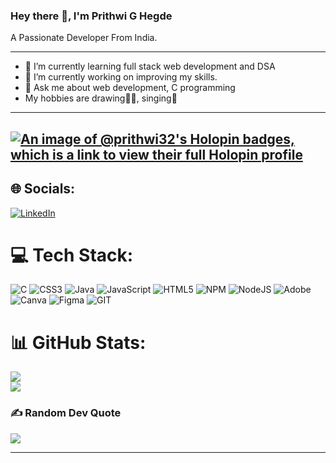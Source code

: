    ### Hey there 👋, I'm Prithwi G Hegde

   A Passionate Developer From India.

 ---
 
- 🌱 I’m currently learning full stack web development and DSA
- 🔭 I’m currently working on improving my skills.
- 💬 Ask me about web development, C programming
- My hobbies are drawing👩‍🎨, singing🎤 

 ---

[![An image of @prithwi32's Holopin badges, which is a link to view their full Holopin profile](https://holopin.me/prithwi32)](https://holopin.io/@prithwi32)
 ---
 
## 🌐 Socials:
[![LinkedIn](https://img.shields.io/badge/LinkedIn-%230077B5.svg?logo=linkedin&logoColor=white)](https://linkedin.com/in/https://www.linkedin.com/in/prithwi-hegde) 

# 💻 Tech Stack:
![C](https://img.shields.io/badge/c-%2300599C.svg?style=for-the-badge&logo=c&logoColor=white) ![CSS3](https://img.shields.io/badge/css3-%231572B6.svg?style=for-the-badge&logo=css3&logoColor=white) ![Java](https://img.shields.io/badge/java-%23ED8B00.svg?style=for-the-badge&logo=openjdk&logoColor=white) ![JavaScript](https://img.shields.io/badge/javascript-%23323330.svg?style=for-the-badge&logo=javascript&logoColor=%23F7DF1E) ![HTML5](https://img.shields.io/badge/html5-%23E34F26.svg?style=for-the-badge&logo=html5&logoColor=white) ![NPM](https://img.shields.io/badge/NPM-%23CB3837.svg?style=for-the-badge&logo=npm&logoColor=white) ![NodeJS](https://img.shields.io/badge/node.js-6DA55F?style=for-the-badge&logo=node.js&logoColor=white) ![Adobe](https://img.shields.io/badge/adobe-%23FF0000.svg?style=for-the-badge&logo=adobe&logoColor=white) ![Canva](https://img.shields.io/badge/Canva-%2300C4CC.svg?style=for-the-badge&logo=Canva&logoColor=white) ![Figma](https://img.shields.io/badge/figma-%23F24E1E.svg?style=for-the-badge&logo=figma&logoColor=white) ![GIT](https://img.shields.io/badge/Git-fc6d26?style=for-the-badge&logo=git&logoColor=white)


# 📊 GitHub Stats:

![](https://github-readme-streak-stats.herokuapp.com/?user=Prithwi32&theme=dark&hide_border=true)<br/>
![](https://github-readme-stats.vercel.app/api/top-langs/?username=Prithwi32&theme=dark&hide_border=true&include_all_commits=true&count_private=true&layout=compact)

### ✍️ Random Dev Quote
![](https://quotes-github-readme.vercel.app/api?type=horizontal&theme=radical)

---

<!--
**Prithwi32/Prithwi32** is a ✨ _special_ ✨ repository because its `README.md` (this file) appears on your GitHub profile.

Here are some ideas to get you started:

- 🔭 I’m currently working on ...
- 🌱 I’m currently learning ...
- 👯 I’m looking to collaborate on ...
- 🤔 I’m looking for help with ...
- 💬 Ask me about ...
- 📫 How to reach me: ...
- 😄 Pronouns: ...
- ⚡ Fun fact: ...

![](https://github-readme-stats.vercel.app/api?username=Prithwi32&theme=dark&hide_border=true&include_all_commits=true&count_private=true)<br/>


### 🔝 Top Contributed Repo
![](https://github-contributor-stats.vercel.app/api?username=Prithwi32&limit=5&theme=gruvbox&combine_all_yearly_contributions=true)

<!-- Proudly created with GPRM ( https://gprm.itsvg.in ) -->




